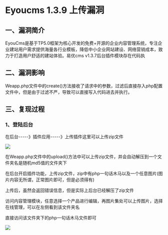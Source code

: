 Eyoucms 1.3.9 上传漏洞
======================

一、漏洞简介
------------

EyouCms是基于TP5.0框架为核心开发的免费+开源的企业内容管理系统，专注企业建站用户需求提供海量各行业模板，降低中小企业网站建设、网络营销成本，致力于打造用户舒适的建站体验。易优cms
v1.3.7后台插件模块存在代码执

二、漏洞影响
------------

Weapp.php文件中的create()方法接收了请求中的参数，过滤后直接存入php配置文件中，但是由于过滤不严，导致可以直接写入代码进去并执行。

三、复现过程
------------

### 1、登陆后台

在后台\-\-\-\--》插件应用\-\-\-\--》上传插件这里可以上传zip文件

![](/Users/aresx/Documents/VulWiki/.resource/Eyoucms1.3.9上传漏洞/media/rId25.png)

在Weapp.php文件中的upload()方法中可以上传zip文件，并会自动解压到一个文件夹名是随机md5值的文件夹下

在后台开启插件功能，上传zip文件，zip中有php一句话木马以及一个任意图片(图片内容无所谓，正常图片即可，但是必须得有)

上传后，虽然会返回错误信息，但是实际上后台已经解压了zip文件

访问内容管理模块，任意选择一个产品进行编辑，再图片集处可以上传图片，选择在线管理，可以在左侧看到该文件夹名

直接访问该文件夹下的php一句话木马文件即可

![](/Users/aresx/Documents/VulWiki/.resource/Eyoucms1.3.9上传漏洞/media/rId26.png)
